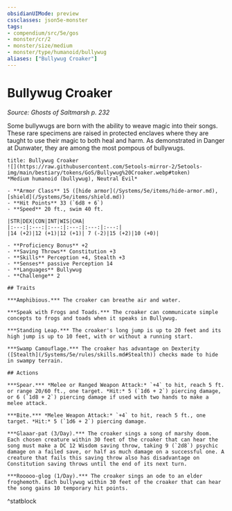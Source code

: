 ```yaml
---
obsidianUIMode: preview
cssclasses: json5e-monster
tags:
- compendium/src/5e/gos
- monster/cr/2
- monster/size/medium
- monster/type/humanoid/bullywug
aliases: ["Bullywug Croaker"]
---
```

# Bullywug Croaker
*Source: Ghosts of Saltmarsh p. 232*  

Some bullywugs are born with the ability to weave magic into their songs. These rare specimens are raised in protected enclaves where they are taught to use their magic to both heal and harm. As demonstrated in Danger at Dunwater, they are among the most pompous of bullywugs.

```ad-statblock
title: Bullywug Croaker
![](https://raw.githubusercontent.com/5etools-mirror-2/5etools-img/main/bestiary/tokens/GoS/Bullywug%20Croaker.webp#token)
*Medium humanoid (bullywug), Neutral Evil*

- **Armor Class** 15 ([hide armor](/Systems/5e/items/hide-armor.md), [shield](/Systems/5e/items/shield.md))
- **Hit Points** 33 (`6d8 + 6`)
- **Speed** 20 ft., swim 40 ft.

|STR|DEX|CON|INT|WIS|CHA|
|:---:|:---:|:---:|:---:|:---:|:---:|
|14 (+2)|12 (+1)|12 (+1)| 7 (-2)|15 (+2)|10 (+0)|

- **Proficiency Bonus** +2
- **Saving Throws** Constitution +3
- **Skills** Perception +4, Stealth +3
- **Senses** passive Perception 14
- **Languages** Bullywug
- **Challenge** 2

## Traits

***Amphibious.*** The croaker can breathe air and water.

***Speak with Frogs and Toads.*** The croaker can communicate simple concepts to frogs and toads when it speaks in Bullywug.

***Standing Leap.*** The croaker's long jump is up to 20 feet and its high jump is up to 10 feet, with or without a running start.

***Swamp Camouflage.*** The croaker has advantage on Dexterity ([Stealth](/Systems/5e/rules/skills.md#Stealth)) checks made to hide in swampy terrain.

## Actions

***Spear.*** *Melee or Ranged Weapon Attack:* `+4` to hit, reach 5 ft. or range 20/60 ft., one target. *Hit:* 5 (`1d6 + 2`) piercing damage, or 6 (`1d8 + 2`) piercing damage if used with two hands to make a melee attack.

***Bite.*** *Melee Weapon Attack:* `+4` to hit, reach 5 ft., one target. *Hit:* 5 (`1d6 + 2`) piercing damage.

***Glaaar-pat (3/Day).*** The croaker sings a song of marshy doom. Each chosen creature within 30 feet of the croaker that can hear the song must make a DC 12 Wisdom saving throw, taking 9 (`2d8`) psychic damage on a failed save, or half as much damage on a successful one. A creature that fails this saving throw also has disadvantage on Constitution saving throws until the end of its next turn.

***Rooooo-glog (1/Day).*** The croaker sings an ode to an elder froghemoth. Each bullywug within 30 feet of the croaker that can hear the song gains 10 temporary hit points.
```
^statblock